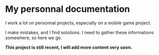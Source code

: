 # My personnal documentation

I work a lot on personnal projects, especially on a mobile game project.

I make mistakes, and I find solutions. I need to gather these informations somewhere, so here we go.

**This project is still recent, I will add more content very soon.**